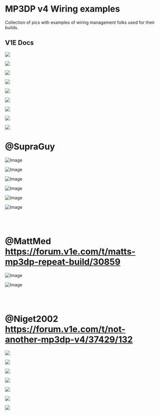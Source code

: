 # MP3DP v4 Wiring examples

Collection of pics with examples of wiring management folks used for their builds.

## V1E Docs

![](https://docs.v1e.com/img/mp3dpv4/mp3dpv4_1.jpg)

![](https://docs.v1e.com/img/mp3dpv4/mp3dpv4_2.jpg)

![](https://docs.v1e.com/img/mp3dpv4/PXL_20230130_015435002.jpg)

![](https://docs.v1e.com/img/mp3dpv4/PXL_20230130_015441608.jpg)

![](https://docs.v1e.com/img/mp3dpv4/PXL_20230130_015502268.jpg)

![](https://docs.v1e.com/img/mp3dpv4/PXL_20230130_015512792.jpg)

![](https://docs.v1e.com/img/mp3dpv4/PXL_20230130_015643044.jpg)

![](https://docs.v1e.com/img/mp3dpv4/PXL_20230130_015632259.jpg)

![](https://docs.v1e.com/img/mp3dpv4/PXL_20230130_015521765.jpg)





# @SupraGuy 

![Image](https://us2.dh-cdn.net/uploads/db5587/original/3X/7/a/7a8013c02dfd10121993a10283dc66699d962142.jpeg)

![Image](https://us2.dh-cdn.net/uploads/db5587/original/3X/5/b/5b72f9c3e4cde575d3da3f4820e86e7a71ea90f7.jpeg)

![Image](https://us2.dh-cdn.net/uploads/db5587/original/3X/e/c/ec2ccae07db3c013c59e9ac7a09c352bd973fc20.jpeg)

![Image](https://us2.dh-cdn.net/uploads/db5587/original/3X/b/2/b252e048d117f7402dba07c5de5834e622318d0d.jpeg)

![Image](https://us2.dh-cdn.net/uploads/db5587/original/3X/3/a/3ab98b98097b38f439e411c7c9c9d7ff9063a11e.jpeg)

![Image](https://us2.dh-cdn.net/uploads/db5587/original/3X/0/3/03ead857727bf64cd13c934b1b8a6c62af687866.jpeg)

<br/><br/>

# @MattMed https://forum.v1e.com/t/matts-mp3dp-repeat-build/30859

![Image](https://us2.dh-cdn.net/uploads/db5587/original/3X/9/d/9da23381521ee60a60a294f9f946c995810d7020.jpeg)

![Image](https://us2.dh-cdn.net/uploads/db5587/original/3X/5/2/520093ab9e1c41a37a131d9d09a618641cdefb90.jpeg) 

<br/><br/>

# @Niget2002 https://forum.v1e.com/t/not-another-mp3dp-v4/37429/132


![](https://us2.dh-cdn.net/uploads/db5587/original/3X/9/1/911b6d112ab08efef9ff4030d7b7bb858bce3dc9.jpeg)



![](https://us2.dh-cdn.net/uploads/db5587/original/3X/0/6/06df1675a419fd830e0a7c7be06e70bbcd21b7bf.jpeg)

![](https://us2.dh-cdn.net/uploads/db5587/original/3X/e/d/edb7a8ffc6f147e110c7d07e872dffac7513b1d3.jpeg)


![](https://us2.dh-cdn.net/uploads/db5587/original/3X/b/3/b3a92fa093dee8f00d39ae07b9a64396d8a1976c.jpeg)

![](https://us2.dh-cdn.net/uploads/db5587/original/3X/7/7/77ef423cf6997fb3a9275d6b9e41778b174c96c8.jpeg)

![](https://us2.dh-cdn.net/uploads/db5587/original/3X/a/4/a4bbd246e4a94842f8cc2b7e466b49745252381e.jpeg)

![](https://us2.dh-cdn.net/uploads/db5587/original/3X/3/0/30615b7ff8c007a07e2b584a135fb736860c2615.jpeg)
